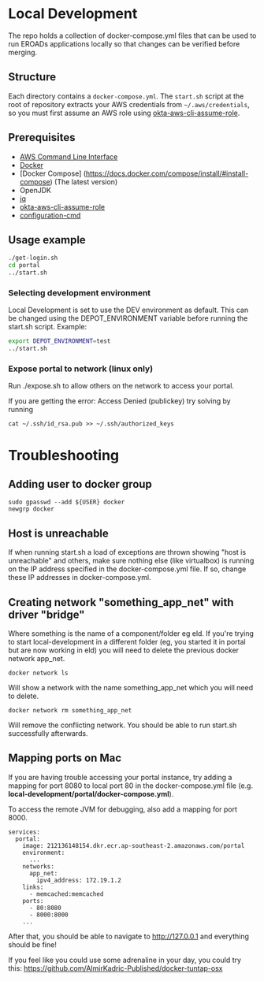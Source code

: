 # Local Development

The repo holds a collection of docker-compose.yml files that can be used to run
EROADs applications locally so that changes can be verified before merging.

## Structure

Each directory contains a `docker-compose.yml`. The `start.sh` script at the root of repository
extracts your AWS credentials from `~/.aws/credentials`, so you must first
assume an AWS role using
[okta-aws-cli-assume-role](https://github.com/eroad/okta-aws-cli-assume-role).

## Prerequisites
* [AWS Command Line Interface](https://aws.amazon.com/cli/)
* [Docker](https://www.docker.com/)
* [Docker Compose] (https://docs.docker.com/compose/install/#install-compose) (The latest version)
* OpenJDK
* [jq](https://stedolan.github.io/jq)
* [okta-aws-cli-assume-role](https://github.com/eroad/okta-aws-cli-assume-role)
* [configuration-cmd](https://github.com/eroad/configuration-cmd)

## Usage example

```bash
./get-login.sh
cd portal
../start.sh
```

### Selecting development environment
Local Development is set to use the DEV environment as default. This can be changed using the DEPOT_ENVIRONMENT variable before running the start.sh script. Example:
```bash
export DEPOT_ENVIRONMENT=test
../start.sh
```

### Expose portal to network (linux only)

Run ./expose.sh to allow others on the network to access your portal.

If you are getting the error: Access Denied (publickey) try solving by running

```
cat ~/.ssh/id_rsa.pub >> ~/.ssh/authorized_keys
```


# Troubleshooting

## Adding user to docker group
```
sudo gpasswd --add ${USER} docker
newgrp docker
```
## Host is unreachable 

If when running start.sh a load of exceptions are thrown showing "host is unreachable" and others, make sure nothing else (like virtualbox) is running on the IP address specified in the docker-compose.yml file. If so, change these IP addresses in docker-compose.yml.

## Creating network "something_app_net" with driver "bridge"

Where something is the name of a component/folder eg eld. If you're trying to start local-development in a different folder (eg, you started it in portal but are now working in eld) you will need to delete the previous docker network app_net.

```
docker network ls
```
Will show a network with the name something_app_net which you will need to delete.

```
docker network rm something_app_net
```
Will remove the conflicting network. You should be able to run start.sh successfully afterwards.


## Mapping ports on Mac
If you are having trouble accessing your portal instance, try adding a mapping for port 8080 to local port 80 in the docker-compose.yml file (e.g. **local-development/portal/docker-compose.yml**).

To access the remote JVM for debugging, also add a mapping for port 8000.
```
services:
  portal:
    image: 212136148154.dkr.ecr.ap-southeast-2.amazonaws.com/portal
    environment:
      ...
    networks:
      app_net:
        ipv4_address: 172.19.1.2
    links:
      - memcached:memcached
    ports:
      - 80:8080
      - 8000:8000
    ...
```
After that, you should be able to navigate to http://127.0.0.1 and everything should be fine!

If you feel like you could use some adrenaline in your day, you could try this:
https://github.com/AlmirKadric-Published/docker-tuntap-osx
